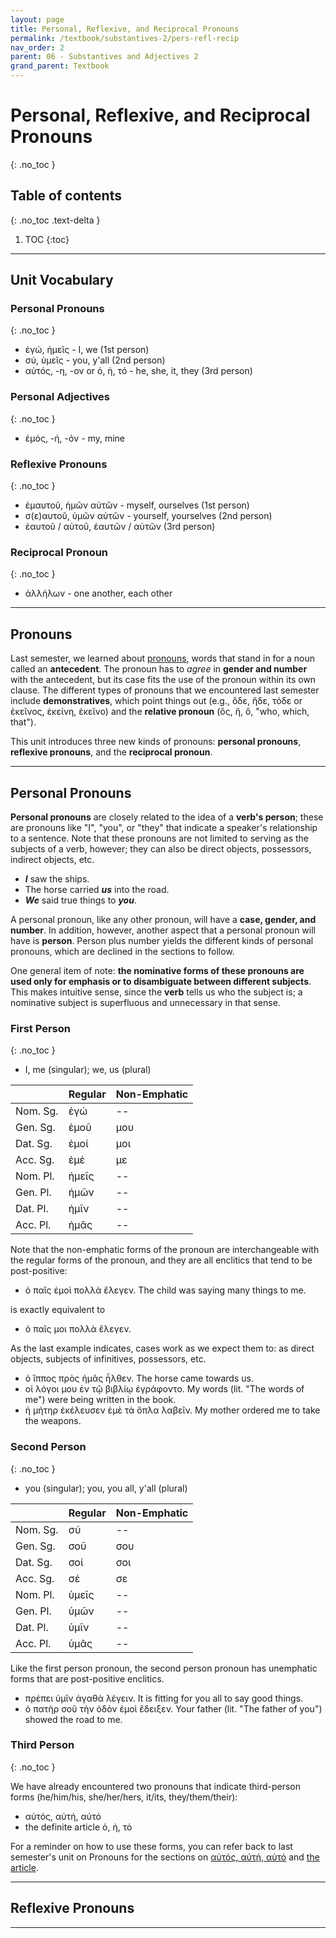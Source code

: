 ```yaml
---
layout: page
title: Personal, Reflexive, and Reciprocal Pronouns
permalink: /textbook/substantives-2/pers-refl-recip
nav_order: 2
parent: 06 - Substantives and Adjectives 2
grand_parent: Textbook
---
```


# Personal, Reflexive, and Reciprocal Pronouns
{: .no_toc }

## Table of contents
{: .no_toc .text-delta }

1. TOC
{:toc}

***

## Unit Vocabulary

### Personal Pronouns
{: .no_toc }

* ἐγώ, ἡμεῖς - I, we (1st person)
* σύ, ὑμεῖς - you, y'all (2nd person)
* αὐτός, -η, -ον or ὁ, ἡ, τό - he, she, it, they (3rd person)

### Personal Adjectives
{: .no_toc }

* ἐμός, -ή, -όν - my, mine

### Reflexive Pronouns
{: .no_toc }

* ἐμαυτοῦ, ἡμῶν αὐτῶν - myself, ourselves (1st person)
* σ(ε)αυτοῦ, ὑμῶν αὐτῶν - yourself, yourselves (2nd person)
* ἑαυτοῦ / αὑτοῦ, ἑαυτῶν / αὑτῶν (3rd person)

### Reciprocal Pronoun
{: .no_toc }

* ἀλλήλων - one another, each other

***

## Pronouns

Last semester, we learned about [pronouns](../nouns/pronouns), words that stand in for a noun called an **antecedent**. The pronoun has to *agree* in **gender and number** with the antecedent, but its case fits the use of the pronoun within its own clause. The different types of pronouns that we encountered last semester include **demonstratives**, which point things out (e.g., ὅδε, ἥδε, τόδε or ἐκεῖνος, ἐκείνη, ἐκεῖνο) and the **relative pronoun** (ὅς, ἥ, ὅ, "who, which, that").

This unit introduces three new kinds of pronouns: **personal pronouns**, **reflexive pronouns**, and the **reciprocal pronoun**.

***

## Personal Pronouns

**Personal pronouns** are closely related to the idea of a **verb's person**; these are pronouns like "I", "you", or "they" that indicate a speaker's relationship to a sentence. Note that these pronouns are not limited to serving as the subjects of a verb, however; they can also be direct objects, possessors, indirect objects, etc.

* ***I*** saw the ships.
* The horse carried ***us*** into the road.
* ***We*** said true things to ***you***.

A personal pronoun, like any other pronoun, will have a **case, gender, and number**. In addition, however, another aspect that a personal pronoun will have is **person**. Person plus number yields the different kinds of personal pronouns, which are declined in the sections to follow.

One general item of note: **the nominative forms of these pronouns are used only for emphasis or to disambiguate between different subjects**. This makes intuitive sense, since the **verb** tells us who the subject is; a nominative subject is superfluous and unnecessary in that sense.

### First Person
{: .no_toc }

* I, me (singular); we, us (plural)

| | Regular | Non-Emphatic |
| ----- | ----- | ----- |
| Nom. Sg. | ἐγώ | -- |
| Gen. Sg. | ἐμοῦ | μου |
| Dat. Sg. | ἐμοί | μοι |
| Acc. Sg. | ἐμέ | με |
| Nom. Pl. | ἡμεῖς | -- |
| Gen. Pl. | ἡμῶν | -- |
| Dat. Pl. | ἡμῖν | -- |
| Acc. Pl. | ἡμᾶς | -- |

Note that the non-emphatic forms of the pronoun are interchangeable with the regular forms of the pronoun, and they are all enclitics that tend to be post-positive:

* ὁ παῖς ἐμοὶ πολλὰ ἔλεγεν. The child was saying many things to me.

is exactly equivalent to

* ὁ παῖς μοι πολλὰ ἔλεγεν.

As the last example indicates, cases work as we expect them to: as direct objects, subjects of infinitives, possessors, etc.

* ὁ ἵππος πρὸς ἡμᾶς ἦλθεν. The horse came towards us.
* οἱ λόγοι μου ἐν τῷ βιβλίῳ ἐγράφοντο. My words (lit. "The words of me") were being written in the book.
* ἡ μήτηρ ἐκέλευσεν ἐμὲ τὰ ὅπλα λαβεῖν. My mother ordered me to take the weapons.

### Second Person
{: .no_toc }

* you (singular); you, you all, y'all (plural)

| | Regular | Non-Emphatic |
| ----- | ----- | ----- |
| Nom. Sg. | σύ | -- |
| Gen. Sg. | σοῦ | σου |
| Dat. Sg. | σοί | σοι |
| Acc. Sg. | σέ | σε |
| Nom. Pl. | ὑμεῖς | -- |
| Gen. Pl. | ὑμῶν | -- |
| Dat. Pl. | ὑμῖν | -- |
| Acc. Pl. | ὑμᾶς | -- |

Like the first person pronoun, the second person pronoun has unemphatic forms that are post-positive enclitics.

* πρέπει ὑμῖν ἀγαθὰ λέγειν. It is fitting for you all to say good things.
* ὁ πατὴρ σοῦ τὴν ὁδὸν ἐμοὶ ἔδειξεν. Your father (lit. "The father of you") showed the road to me.

### Third Person
{: .no_toc }

We have already encountered two pronouns that indicate third-person forms (he/him/his, she/her/hers, it/its, they/them/their):

* αὐτός, αὐτή, αὐτό
* the definite article ὁ, ἡ, τό

For a reminder on how to use these forms, you can refer back to last semester's unit on Pronouns for the sections on [αὐτός, αὐτή, αὐτό](../nouns/pronouns#αὐτός-αὐτή-αὐτό) and [the article](../nouns/pronouns#definite-articles).

***

## Reflexive Pronouns



***
